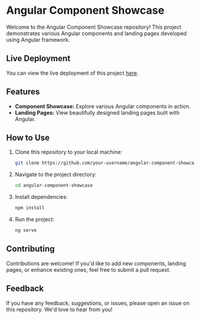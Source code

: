 # Angular Component Showcase

Welcome to the Angular Component Showcase repository! This project demonstrates various Angular components and landing pages developed using Angular framework.

## Live Deployment

You can view the live deployment of this project [here](https://angular-landing-pages.netlify.app/home).

## Features

- **Component Showcase:** Explore various Angular components in action.
- **Landing Pages:** View beautifully designed landing pages built with Angular.

## How to Use

1. Clone this repository to your local machine:

   ```bash
   git clone https://github.com/your-username/angular-component-showcase.git

2. Navigate to the project directory:

   ```bash
   cd angular-component-showcase

3. Install dependencies:

   ```bash
   npm install

4. Run the project:

   ```bash
   ng serve

## Contributing
Contributions are welcome! If you'd like to add new components, landing pages, or enhance existing ones, feel free to submit a pull request.

## Feedback
If you have any feedback, suggestions, or issues, please open an issue on this repository. We'd love to hear from you!

